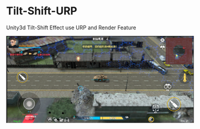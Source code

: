 # Tilt-Shift-URP
Unity3d Tilt-Shift Effect use URP and Render Feature

<img src="https://github.com/iMemento/Tilt-Shift-URP/blob/main/img.png" width="505" height="233"/>